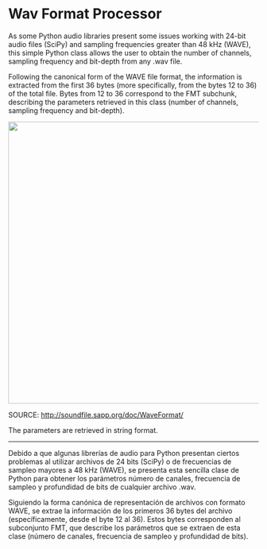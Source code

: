 # Wav Format Processor

As some Python audio libraries present some issues working with 24-bit audio files (SciPy) and sampling frequencies greater than 48 kHz (WAVE), this simple Python class allows the user to obtain the number of channels, sampling frequency and bit-depth from any .wav file.

Following the canonical form of the WAVE file format, the information is extracted from the first 36 bytes (more specifically, from the bytes 12 to 36) of the total file. Bytes from 12 to 36 correspond to the FMT subchunk, describing the parameters retrieved in this class (number of channels, sampling frequency and bit-depth).

<p align="center">
  <img width="612" height="567" src="http://soundfile.sapp.org/doc/WaveFormat/wav-sound-format.gif">
</p>

SOURCE: http://soundfile.sapp.org/doc/WaveFormat/

The parameters are retrieved in string format.

_______________________________________________

Debido a que algunas librerías de audio para Python presentan ciertos problemas al utilizar archivos de 24 bits (SciPy) o de frecuencias de sampleo mayores a 48 kHz (WAVE), se presenta esta sencilla clase de Python para obtener los parámetros número de canales, frecuencia de sampleo y profundidad de bits de cualquier archivo .wav.
 
Siguiendo la forma canónica de representación de archivos con formato WAVE, se extrae la información de los primeros 36 bytes del archivo (específicamente, desde el byte 12 al 36). Estos bytes corresponden al subconjunto FMT, que describe los parámetros que se extraen de esta clase (número de canales, frecuencia de sampleo y profundidad de bits). 

